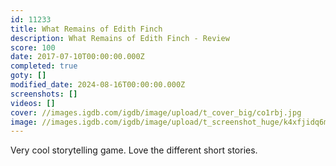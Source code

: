 ```yaml
---
id: 11233
title: What Remains of Edith Finch
description: What Remains of Edith Finch - Review
score: 100
date: 2017-07-10T00:00:00.000Z
completed: true
goty: []
modified_date: 2024-08-16T00:00:00.000Z
screenshots: []
videos: []
cover: //images.igdb.com/igdb/image/upload/t_cover_big/co1rbj.jpg
image: //images.igdb.com/igdb/image/upload/t_screenshot_huge/k4xfjidq6m0xhh7ukfrc.jpg
---
```

Very cool storytelling game. Love the different short stories.